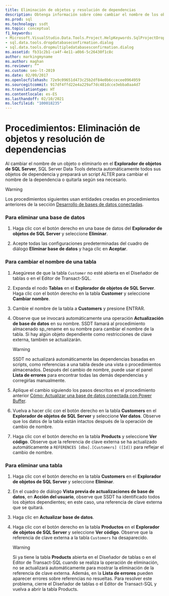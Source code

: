 ```yaml
---
title: Eliminación de objetos y resolución de dependencias
description: Obtenga información sobre cómo cambiar el nombre de los objetos de base de datos o eliminarlos. Vea qué objetos dependientes actualiza SSDT de forma automática y qué dependencias tiene que actualizar.
ms.prod: sql
ms.technology: ssdt
ms.topic: conceptual
f1_keywords:
- Microsoft.VisualStudio.Data.Tools.Project.HelpKeywords.SqlProjectDropDatabaseConfirmationDialog
- sql.data.tools.dropdatabaseconfirmation.dialog
- sql.data.tools.dropmultipledatabasesconfirmation.dialog
ms.assetid: fb31c2b1-ca4f-4e11-a0b6-5c26430f1c8c
author: markingmyname
ms.author: maghan
ms.reviewer: “”
ms.custom: seo-lt-2019
ms.date: 02/09/2017
ms.openlocfilehash: 72e9c09651d473c25b2df84e0b6ccecee0964959
ms.sourcegitcommit: 917df4ffd22e4a229af7dc481dcce3ebba0aa4d7
ms.translationtype: HT
ms.contentlocale: es-ES
ms.lasthandoff: 02/10/2021
ms.locfileid: "100018235"
---
```

# <a name="how-to-delete-objects-and-resolve-dependencies"></a>Procedimientos: Eliminación de objetos y resolución de dependencias

Al cambiar el nombre de un objeto o eliminarlo en el **Explorador de objetos de SQL Server**, SQL Server Data Tools detecta automáticamente todos sus objetos de dependencia y preparará un script ALTER para cambiar el nombre de la dependencia o quitarla según sea necesario.  
  
> [!WARNING]  
> Los procedimientos siguientes usan entidades creadas en procedimientos anteriores de la sección [Desarrollo de bases de datos conectadas](../ssdt/connected-database-development.md).  
  
### <a name="to-delete-a-database"></a>Para eliminar una base de datos  
  
1.  Haga clic con el botón derecho en una base de datos del **Explorador de objetos de SQL Server** y seleccione **Eliminar**.  
  
2.  Acepte todas las configuraciones predeterminadas del cuadro de diálogo **Eliminar base de datos** y haga clic en **Aceptar**.  
  
### <a name="to-rename-a-table"></a>Para cambiar el nombre de una tabla  
  
1.  Asegúrese de que la tabla `Customer` no esté abierta en el Diseñador de tablas o en el Editor de Transact\-SQL.  
  
2.  Expanda el nodo **Tablas** en el **Explorador de objetos de SQL Server**. Haga clic con el botón derecho en la tabla **Customer** y seleccione **Cambiar nombre**.  
  
3.  Cambie el nombre de la tabla a **Customers** y presione ENTRAR.  
  
4.  Observe que se invocará automáticamente una operación **Actualización de base de datos** en su nombre. SSDT llamará al procedimiento almacenado sp_rename en su nombre para cambiar el nombre de la tabla. Si hay algún objeto dependiente como restricciones de clave externa, también se actualizarán.  
  
    > [!WARNING]  
    > SSDT no actualizará automáticamente las dependencias basadas en scripts, como referencias a una tabla desde una vista o procedimientos almacenados. Después del cambio de nombre, puede usar el panel **Lista de errores** para encontrar todas las demás dependencias y corregirlas manualmente.  
  
5.  Aplique el cambio siguiendo los pasos descritos en el procedimiento anterior [Cómo: Actualizar una base de datos conectada con Power Buffer](../ssdt/how-to-update-a-connected-database-with-power-buffer.md).  
  
6.  Vuelva a hacer clic con el botón derecho en la tabla **Customers** en el **Explorador de objetos de SQL Server** y seleccione **Ver datos**. Observe que los datos de la tabla están intactos después de la operación de cambio de nombre.  
  
7.  Haga clic con el botón derecho en la tabla **Products** y seleccione **Ver código**. Observe que la referencia de clave externa se ha actualizado automáticamente a `REFERENCES [dbo].[Customers] ([Id])` para reflejar el cambio de nombre.  
  
### <a name="to-delete-a-table"></a>Para eliminar una tabla  
  
1.  Haga clic con el botón derecho en la tabla **Customers** en el **Explorador de objetos de SQL Server** y seleccione **Eliminar**.  
  
2.  En el cuadro de diálogo **Vista previa de actualizaciones de base de datos**, en **Acción del usuario**, observe que SSDT ha identificado todos los objetos dependientes; en este caso, una referencia de clave externa que se quitará.  
  
3.  Haga clic en **Actualizar base de datos**.  
  
4.  Haga clic con el botón derecho en la tabla **Productos** en el **Explorador de objetos de SQL Server** y seleccione **Ver código**. Observe que la referencia de clave externa a la tabla `Customers` ha desaparecido.  
  
    > [!WARNING]  
    > Si ya tiene la tabla **Products** abierta en el Diseñador de tablas o en el Editor de Transact\-SQL cuando se realiza la operación de eliminación, no se actualizará automáticamente para mostrar la eliminación de la referencia de clave externa. Además, en la **Lista de errores** pueden aparecer errores sobre referencias no resueltas. Para resolver este problema, cierre el Diseñador de tablas o el Editor de Transact\-SQL y vuelva a abrir la tabla Products.  
  
